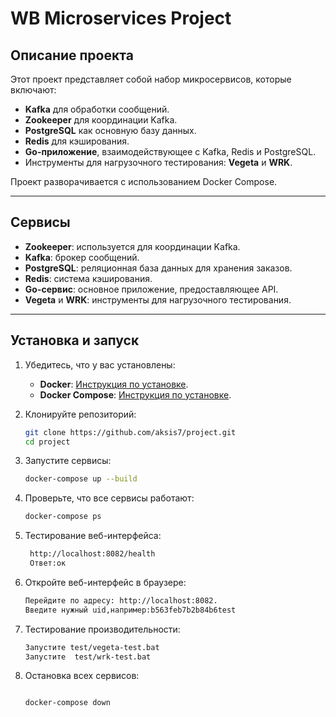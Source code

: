 # WB Microservices Project

## Описание проекта

Этот проект представляет собой набор микросервисов, которые включают:
- **Kafka** для обработки сообщений.
- **Zookeeper** для координации Kafka.
- **PostgreSQL** как основную базу данных.
- **Redis** для кэширования.
- **Go-приложение**, взаимодействующее с Kafka, Redis и PostgreSQL.
- Инструменты для нагрузочного тестирования: **Vegeta** и **WRK**.

Проект разворачивается с использованием Docker Compose.

---

## Сервисы

- **Zookeeper**: используется для координации Kafka.
- **Kafka**: брокер сообщений.
- **PostgreSQL**: реляционная база данных для хранения заказов.
- **Redis**: система кэширования.
- **Go-сервис**: основное приложение, предоставляющее API.
- **Vegeta** и **WRK**: инструменты для нагрузочного тестирования.

---

## Установка и запуск

1. Убедитесь, что у вас установлены:
   - **Docker**: [Инструкция по установке](https://docs.docker.com/get-docker/).
   - **Docker Compose**: [Инструкция по установке](https://docs.docker.com/compose/install/).

2. Клонируйте репозиторий:
   ```bash
   git clone https://github.com/aksis7/project.git
   cd project
   
3. Запустите сервисы:
     ```bash
     docker-compose up --build

4.  Проверьте, что все сервисы работают:
     ```bash
     docker-compose ps

5.  Тестирование веб-интерфейса:
      ```bash
       http://localhost:8082/health
       Ответ:ок
7.  Откройте веб-интерфейс в браузере:
      ```bash
      Перейдите по адресу: http://localhost:8082.
      Введите нужный uid,например:b563feb7b2b84b6test
9.  Тестирование производительности:
     ```bash
     Запустите test/vegeta-test.bat
     Запустите  test/wrk-test.bat
11.  Остановка всех сервисов:
      ```bash
      
      docker-compose down
    
